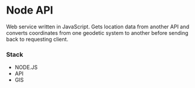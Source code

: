 Node API
============

Web service written in JavaScript. Gets location data from another API and converts coordinates from one geodetic system to another before sending back to requesting client.

### Stack
* NODE.JS
* API
* GIS

